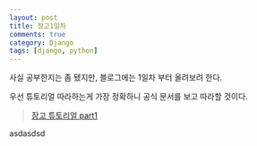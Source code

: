```yaml
---
layout: post
title: 장고1일차
comments: true
category: Django
tags: [django, python]
---
```


사실 공부한지는 좀 됐지만, 블로그에는 1일차 부터 올려보려 한다.

우선 튜토리얼 따라하는게 가장 정확하니 공식 문서를 보고 따라할 것이다.
> [장고 튜토리얼 part1 ](https://docs.djangoproject.com/ko/2.1/intro/tutorial01/)      


asdasdsd

